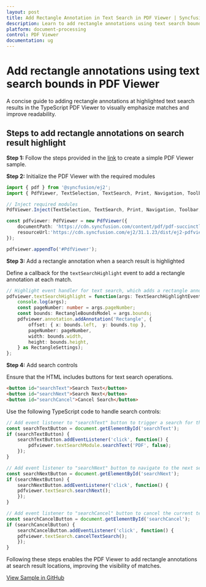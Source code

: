 ```yaml
---
layout: post
title: Add Rectangle Annotation in Text Search in PDF Viewer | Syncfusion
description: Learn to add rectangle annotations using text search bounds in the TypeScript PDF Viewer component, including initialization and search controls.
platform: document-processing
control: PDF Viewer
documentation: ug
---
```


# Add rectangle annotations using text search bounds in PDF Viewer

A concise guide to adding rectangle annotations at highlighted text search results in the TypeScript PDF Viewer to visually emphasize matches and improve readability.

## Steps to add rectangle annotations on search result highlight

**Step 1:** Follow the steps provided in the [link](https://help.syncfusion.com/document-processing/pdf/pdf-viewer/javascript-es6/getting-started) to create a simple PDF Viewer sample.

**Step 2:** Initialize the PDF Viewer with the required modules

```ts
import { pdf } from '@syncfusion/ej2';
import { PdfViewer, TextSelection, TextSearch, Print, Navigation, Toolbar, Magnification, Annotation, FormDesigner, FormFields, TextSearchHighlightEventArgs, RectangleBounds, RectangleBoundsModel, RectangleSettings } from '@syncfusion/ej2-pdfviewer';

// Inject required modules
PdfViewer.Inject(TextSelection, TextSearch, Print, Navigation, Toolbar, Magnification, Annotation, FormDesigner, FormFields);

const pdfviewer: PdfViewer = new PdfViewer({
    documentPath: 'https://cdn.syncfusion.com/content/pdf/pdf-succinctly.pdf',
    resourceUrl:'https://cdn.syncfusion.com/ej2/31.1.23/dist/ej2-pdfviewer-lib'
});

pdfviewer.appendTo('#PdfViewer');
```

**Step 3:** Add a rectangle annotation when a search result is highlighted

Define a callback for the `textSearchHighlight` event to add a rectangle annotation at each match.

```ts
// Highlight event handler for text search, which adds a rectangle annotation where the text is found
pdfviewer.textSearchHighlight = function(args: TextSearchHighlightEventArgs): void {
    console.log(args);
    const pageNumber: number = args.pageNumber;
    const bounds: RectangleBoundsModel = args.bounds;
    pdfviewer.annotation.addAnnotation('Rectangle', {
        offset: { x: bounds.left,  y: bounds.top },
        pageNumber: pageNumber,
        width: bounds.width,
        height: bounds.height,
    } as RectangleSettings);
};

```

**Step 4:** Add search controls

Ensure that the HTML includes buttons for text search operations.

```html
<button id="searchText">Search Text</button>
<button id="searchNext">Search Next</button>
<button id="searchCancel">Cancel Search</button>
```

Use the following TypeScript code to handle search controls:

```ts
// Add event listener to "searchText" button to trigger a search for the term 'PDF'
const searchTextButton = document.getElementById('searchText');
if (searchTextButton) {
    searchTextButton.addEventListener('click', function() {
        pdfviewer.textSearchModule.searchText('PDF', false);
    });
}

// Add event listener to "searchNext" button to navigate to the next search result
const searchNextButton = document.getElementById('searchNext');
if (searchNextButton) {
    searchNextButton.addEventListener('click', function() {
    pdfviewer.textSearch.searchNext();
    });
}

// Add event listener to "searchCancel" button to cancel the current text search operation
const searchCancelButton = document.getElementById('searchCancel');
if (searchCancelButton) {
    searchCancelButton.addEventListener('click', function() {
    pdfviewer.textSearch.cancelTextSearch();
    });
}
```

Following these steps enables the PDF Viewer to add rectangle annotations at search result locations, improving the visibility of matches.

[View Sample in GitHub](https://github.com/SyncfusionExamples/typescript-pdf-viewer-examples/tree/master/How%20to/)
